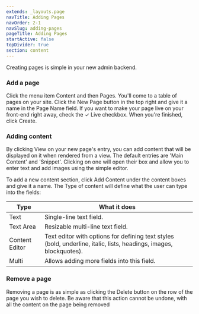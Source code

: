 ```yaml
---
extends: _layouts.page
navTitle: Adding Pages
navOrder: 2-1
navSlug: adding-pages
pageTitle: Adding Pages
startActive: false
topDivider: true
section: content
---
```


<p>Creating pages is simple in your new admin backend.</p>

<h3>Add a page</h3>
<p>Click the menu item <span class="menu-item">Content</span> and then
<span class="menu-item">Pages</span>. You'll come to a table of pages
on your site. Click the <span class="button button-plain">New Page</span> button
in the top right and give it a name in the <span class="input-field">Page Name</span>
field. If you want to make your page live on your front-end right away, check the
<span class="box"><span class="box-inside">&#10003;</span></span> Live checkbox.
When you're finished, click <span class="button button-success">Create</span>.</p>

<h3>Adding content</h3>
<p>By clicking <span class="button button-plain">View</span> on your new page's entry,
you can add content that will be displayed on it when rendered from a view. The
default entries are 'Main Content' and 'Snippet'. Clicking on one will open their box
and allow you to enter text and add images using the simple editor.</p>

<p>To add a new content section, click
<span class="button button-success">Add Content</span> under the content boxes and
give it a name. The Type of content will define what the user can type into the
fields:</p>

<table class="table">
  <thead class="thead-light">
    <tr>
      <th>Type</th>
      <th>What it does</th>
    </tr>
  </thead>
  <tbody>
    <tr>
      <td>Text</td>
      <td>Single-line text field.</td>
    </tr>
    <tr>
      <td>Text Area</td>
      <td>Resizable multi-line text field.</td>
    </tr>
    <tr>
      <td>Content Editor</td>
      <td>Text editor with options for defining text styles (bold, underline, italic,
          lists, headings, images, blockquotes).</td>
    </tr>
    <tr>
      <td>Multi</td>
      <td>Allows adding more fields into this field.</td>
    </tr>
  </tbody>
</table>

<h3>Remove a page</h3>
<p>Removing a page is as simple as clicking the <span class="button button-danger">Delete</span> button on the row of the page
you wish to delete. Be aware that this action cannot be undone, with all the content
on the page being removed</p>
